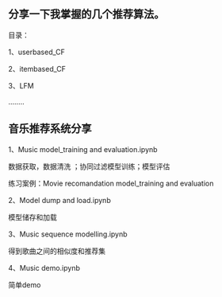 ## 分享一下我掌握的几个推荐算法。

目录：

1、userbased_CF

2、itembased_CF

3、LFM

……..



## 音乐推荐系统分享

1、Music  model_training and evaluation.ipynb

数据获取，数据清洗 ；协同过滤模型训练；模型评估

练习案例：Movie recomandation model_training and evaluation

2、Model dump and load.ipynb

模型储存和加载

3、Music sequence modelling.ipynb

得到歌曲之间的相似度和推荐集

4、Music demo.ipynb

简单demo